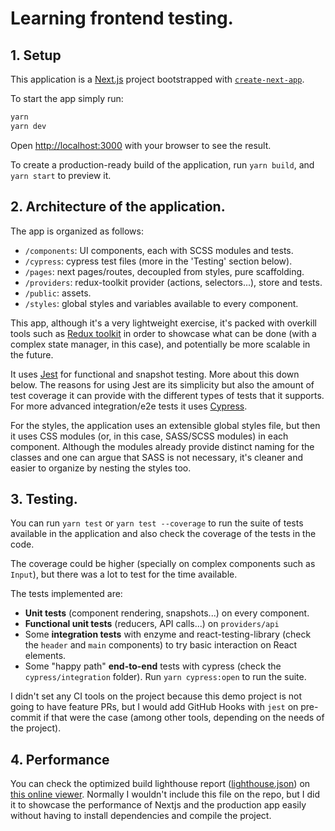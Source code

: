 # Learning frontend testing.

## 1. Setup

This application is a [Next.js](https://nextjs.org/) project bootstrapped with [`create-next-app`](https://github.com/vercel/next.js/tree/canary/packages/create-next-app).

To start the app simply run:

```bash
yarn
yarn dev
```

Open [http://localhost:3000](http://localhost:3000) with your browser to see the result.

To create a production-ready build of the application, run `yarn build`, and `yarn start` to preview it.

## 2. Architecture of the application.

The app is organized as follows:

-   `/components`: UI components, each with SCSS modules and tests.
-   `/cypress`: cypress test files (more in the 'Testing' section below).
-   `/pages`: next pages/routes, decoupled from styles, pure scaffolding.
-   `/providers`: redux-toolkit provider (actions, selectors...), store and tests.
-   `/public`: assets.
-   `/styles`: global styles and variables available to every component.

This app, although it's a very lightweight exercise, it's packed with overkill tools such as [Redux toolkit](https://redux-toolkit.js.org/) in order to showcase what can be done (with a complex state manager, in this case), and potentially be more scalable in the future.

It uses [Jest](https://jestjs.io/) for functional and snapshot testing. More about this down below. The reasons for using Jest are its simplicity but also the amount of test coverage it can provide with the different types of tests that it supports. For more advanced integration/e2e tests it uses [Cypress](https://www.cypress.io).

For the styles, the application uses an extensible global styles file, but then it uses CSS modules (or, in this case, SASS/SCSS modules) in each component. Although the modules already provide distinct naming for the classes and one can argue that SASS is not necessary, it's cleaner and easier to organize by nesting the styles too.

## 3. Testing.

You can run `yarn test` or `yarn test --coverage` to run the suite of tests available in the application and also check the coverage of the tests in the code.

The coverage could be higher (specially on complex components such as `Input`), but there was a lot to test for the time available.

The tests implemented are:

-   **Unit tests** (component rendering, snapshots...) on every component.
-   **Functional unit tests** (reducers, API calls...) on `providers/api`
-   Some **integration tests** with enzyme and react-testing-library (check the `header` and `main` components) to try basic interaction on React elements.
-   Some "happy path" **end-to-end** tests with cypress (check the `cypress/integration` folder). Run `yarn cypress:open` to run the suite.

I didn't set any CI tools on the project because this demo project is not going to have feature PRs, but I would add GitHub Hooks with `jest` on pre-commit if that were the case (among other tools, depending on the needs of the project).

## 4. Performance

You can check the optimized build lighthouse report ([lighthouse.json](./lighthouse.json)) on [this online viewer](https://googlechrome.github.io/lighthouse/viewer/). Normally I wouldn't include this file on the repo, but I did it to showcase the performance of Nextjs and the production app easily without having to install dependencies and compile the project.
